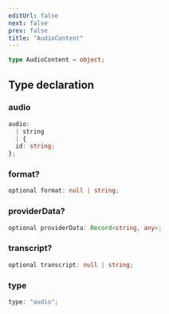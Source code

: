 ```yaml
---
editUrl: false
next: false
prev: false
title: "AudioContent"
---
```


```ts
type AudioContent = object;
```

## Type declaration

### audio

```ts
audio: 
  | string
  | {
  id: string;
};
```

### format?

```ts
optional format: null | string;
```

### providerData?

```ts
optional providerData: Record<string, any>;
```

### transcript?

```ts
optional transcript: null | string;
```

### type

```ts
type: "audio";
```

